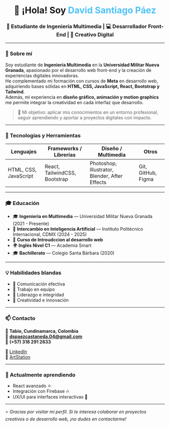 <!-- 🌟 README de presentación personal en GitHub -->

<h1 align="center">👋 ¡Hola! Soy <span style="color:#4FC3F7;">David Santiago Páez</span></h1>
<h3 align="center">🎨 Estudiante de Ingeniería Multimedia | 💻 Desarrollador Front-End | 🧠 Creativo Digital</h3>

---

### 🚀 Sobre mí

Soy estudiante de **Ingeniería Multimedia** en la **Universidad Militar Nueva Granada**, apasionado por el desarrollo web front-end y la creación de experiencias digitales innovadoras.  
He complementado mi formación con cursos de **Meta** en desarrollo web, adquiriendo bases sólidas en **HTML, CSS, JavaScript, React, Bootstrap y Tailwind**.  
Además, mi experiencia en **diseño gráfico, animación y motion graphics** me permite integrar la creatividad en cada interfaz que desarrollo.  

> 🎯 Mi objetivo: aplicar mis conocimientos en un entorno profesional, seguir aprendiendo y aportar a proyectos digitales con impacto.

---

### 🧰 Tecnologías y Herramientas

| Lenguajes | Frameworks / Librerías | Diseño / Multimedia | Otros |
|------------|-------------------------|----------------------|--------|
| HTML, CSS, JavaScript | React, TailwindCSS, Bootstrap | Photoshop, Illustrator, Blender, After Effects | Git, GitHub, Figma |

---

### 🎓 Educación

- 🎓 **Ingeniería en Multimedia** — Universidad Militar Nueva Granada (2021 - Presente)  
- 🤖 **Intercambio en Inteligencia Artificial** — Instituto Politécnico Internacional, CDMX (2024 - 2025)
- 🤖 **Curso de Introudccion al desarrollo web**
- 🌍 **Inglés Nivel C1** — Academia Smart  
- 🎓 **Bachillerato** — Colegio Santa Bárbara (2020)

---

### 💡 Habilidades blandas

- 💬 Comunicación efectiva  
- 🤝 Trabajo en equipo  
- 🎯 Liderazgo e integridad  
- 🧠 Creatividad e innovación  

---

### 📫 Contacto

📍 **Tabio, Cundinamarca, Colombia**  
📧 **dspaezcastaneda.04@gmail.com**  
📱 **(+57) 318 291 2633**  

🔗 [LinkedIn](https://www.linkedin.com/in/david-santiago-paez-789b1b311)  
🎨 [ArtStation](https://www.artstation.com/davidpaez_animator)

---

### 🌱 Actualmente aprendiendo
- React avanzado ⚛️  
- Integración con Firebase 🔥  
- UX/UI para interfaces interactivas 🎨  

---

⭐️ *Gracias por visitar mi perfil. Si te interesa colaborar en proyectos creativos o de desarrollo web, ¡no dudes en contactarme!*  
